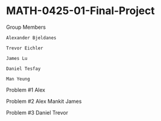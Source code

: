 # MATH-0425-01-Final-Project

Group Members

    Alexander Bjeldanes

    Trevor Eichler

    James Lu

    Daniel Tesfay

    Man Yeung

Problem #1
    Alex

Problem #2
    Alex Mankit James
    
Problem #3
    Daniel Trevor
